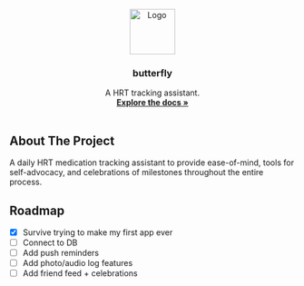 <!-- PROJECT LOGO -->
<br />
<div align="center">
  <a href="https://github.com/soumenons/butterfly">
    <img src="logo/butterfly_logo.png" alt="Logo" width="80" height="80">
  </a>

  <h3 align="center">butterfly</h3>

  <p align="center">
A HRT tracking assistant.    <br />
    <a href="https://github.com/soumenons/butterfly"><strong>Explore the docs »</strong></a>
    <br />
    <br />
  </p>
</div>

<!-- ABOUT THE PROJECT -->
## About The Project
A daily HRT medication tracking assistant to provide ease-of-mind, tools for self-advocacy, and celebrations of milestones throughout the entire process.

<!-- ROADMAP -->
## Roadmap

- [X] Survive trying to make my first app ever
- [ ] Connect to DB
- [ ] Add push reminders
- [ ] Add photo/audio log features
- [ ] Add friend feed + celebrations